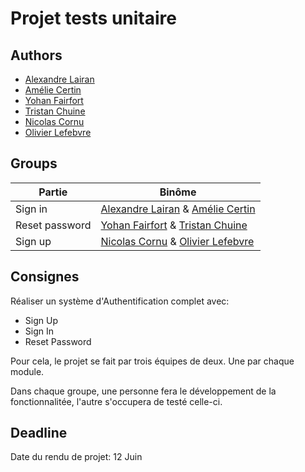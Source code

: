 # Projet tests unitaire

## Authors

- [Alexandre Lairan](https://github.com/alex-lairan)
- [Amélie Certin](https://github.com/amelie-certin)
- [Yohan Fairfort](https://github.com/hyde777)
- [Tristan Chuine](https://github.com/TristanEduProjet)
- [Nicolas Cornu](https://github.com/maill)
- [Olivier Lefebvre](https://github.com/olivierLefebvre96)

## Groups

| Partie | Binôme |
| --- | --- |
| Sign in | [Alexandre Lairan](https://github.com/alex-lairan) & [Amélie Certin](https://github.com/amelie-certin) |
| Reset password | [Yohan Fairfort](https://github.com/hyde777) & [Tristan Chuine](https://github.com/TristanEduProjet) |
| Sign up | [Nicolas Cornu](https://github.com/maill) & [Olivier Lefebvre](https://github.com/olivierLefebvre96) |

## Consignes

Réaliser un système d'Authentification complet avec:
- Sign Up
- Sign In
- Reset Password

Pour cela, le projet se fait par trois équipes de deux.
Une par chaque module.

Dans chaque groupe, une personne fera le développement de la fonctionnalitée, l'autre s'occupera de testé celle-ci.


## Deadline

Date du rendu de projet: 12 Juin